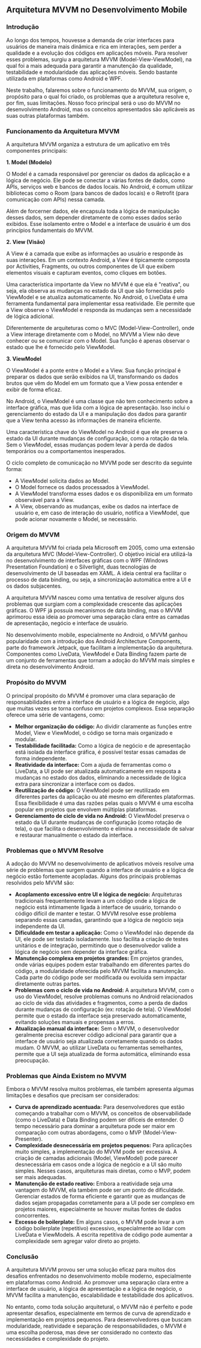 ## Arquitetura MVVM no Desenvolvimento Mobile

### Introdução

Ao longo dos tempos, houvesse a demanda de criar interfaces para usuários de maneira mais dinâmica e rica em interações, sem perder a qualidade e a evolução dos códigos em aplicações móveis. Para resolver esses problemas, surgiu a arquitetura MVVM (Model-View-ViewModel), na qual foi a mais adequada para garantir a manutenção da qualidade, testabilidade e modularidade das aplicações móveis. Sendo bastante utilizada em plataformas como Android e WPF.

Neste trabalho, falaremos sobre o funcionamento do MVVM, sua origem, o propósito para o qual foi criado, os problemas que a arquitetura resolve e, por fim, suas limitações. Nosso foco principal será o uso do MVVM no desenvolvimento Android, mas os conceitos apresentados são aplicáveis as suas outras plataformas também.

### Funcionamento da Arquitetura MVVM

A arquitetura MVVM organiza a estrutura de um aplicativo em três componentes principais:

**1. Model (Modelo)**

O Model é a camada responsável por gerenciar os dados da aplicação e a lógica de negócio. Ele pode se conectar a várias fontes de dados, como APIs, serviços web e bancos de dados locais. No Android, é comum utilizar bibliotecas como o Room (para bancos de dados locais) e o Retrofit (para comunicação com APIs) nessa camada.

Além de forcerner dados, ele encapsula toda a lógica de manipulação desses dados, sem depender diretamente de como esses dados serão exibidos. Esse isolamento entre o Model e a interface de usuário é um dos princípios fundamentais do MVVM.

**2. View (Visão)**

A View é a camada que exibe as informações ao usuário e responde às suas interações. Em um contexto Android, a View é tipicamente composta por Activities, Fragments, ou outros componentes de UI que exibem elementos visuais e capturam eventos, como cliques em botões.

Uma característica importante da View no MVVM é que ela é "reativa", ou seja, ela observa as mudanças no estado da UI que são fornecidas pelo ViewModel e se atualiza automaticamente. No Android, o LiveData é uma ferramenta fundamental para implementar essa reatividade. Ele permite que a View observe o ViewModel e responda às mudanças sem a necessidade de lógica adicional.

Diferentemente de arquiteturas como o MVC (Model-View-Controller), onde a View interage diretamente com o Model, no MVVM a View não deve conhecer ou se comunicar com o Model. Sua função é apenas observar o estado que lhe é fornecido pelo ViewModel.

**3. ViewModel**

O ViewModel é a ponte entre o Model e a View. Sua função principal é preparar os dados que serão exibidos na UI, transformando os dados brutos que vêm do Model em um formato que a View possa entender e exibir de forma eficaz.

No Android, o ViewModel é uma classe que não tem conhecimento sobre a interface gráfica, mas que lida com a lógica de apresentação. Isso inclui o gerenciamento do estado da UI e a manipulação dos dados para garantir que a View tenha acesso às informações de maneira eficiente.

Uma característica chave do ViewModel no Android é que ele preserva o estado da UI durante mudanças de configuração, como a rotação da tela. Sem o ViewModel, essas mudanças podem levar à perda de dados temporários ou a comportamentos inesperados.

O ciclo completo de comunicação no MVVM pode ser descrito da seguinte forma:

- A ViewModel solicita dados ao Model.
- O Model fornece os dados processados à ViewModel.
- A ViewModel transforma esses dados e os disponibiliza em um formato observável para a View.
- A View, observando as mudanças, exibe os dados na interface de usuário e, em caso de interação do usuário, notifica a ViewModel, que pode acionar novamente o Model, se necessário.

### Origem do MVVM

A arquitetura MVVM foi criada pela Microsoft em 2005, como uma extensão da arquitetura MVC (Model-View-Controller). O objetivo inicial era utilizá-la no desenvolvimento de interfaces gráficas com o WPF (Windows Presentation Foundation) e o Silverlight, duas tecnologias de desenvolvimento de UI baseadas em XAML. A ideia central era facilitar o processo de data binding, ou seja, a sincronização automática entre a UI e os dados subjacentes.

A arquitetura MVVM nasceu como uma tentativa de resolver alguns dos problemas que surgiam com a complexidade crescente das aplicações gráficas. O WPF já possuía mecanismos de data binding, mas o MVVM aprimorou essa ideia ao promover uma separação clara entre as camadas de apresentação, negócio e interface de usuário.

No desenvolvimento mobile, especialmente no Android, o MVVM ganhou popularidade com a introdução dos Android Architecture Components, parte do framework Jetpack, que facilitam a implementação da arquitetura. Componentes como LiveData, ViewModel e Data Binding fazem parte de um conjunto de ferramentas que tornam a adoção do MVVM mais simples e direta no desenvolvimento Android.

### Propósito do MVVM

O principal propósito do MVVM é promover uma clara separação de responsabilidades entre a interface de usuário e a lógica de negócio, algo que muitas vezes se torna confuso em projetos complexos. Essa separação oferece uma série de vantagens, como:

- **Melhor organização do código:** Ao dividir claramente as funções entre Model, View e ViewModel, o código se torna mais organizado e modular.
- **Testabilidade facilitada:** Como a lógica de negócio e de apresentação está isolada da interface gráfica, é possível testar essas camadas de forma independente.
- **Reatividade da interface:** Com a ajuda de ferramentas como o LiveData, a UI pode ser atualizada automaticamente em resposta a mudanças no estado dos dados, eliminando a necessidade de lógica extra para sincronizar a interface com os dados.
- **Reutilização de código:** O ViewModel pode ser reutilizado em diferentes partes da aplicação ou até mesmo em diferentes plataformas. Essa flexibilidade é uma das razões pelas quais o MVVM é uma escolha popular em projetos que envolvem múltiplas plataformas.
- **Gerenciamento de ciclo de vida no Android:** O ViewModel preserva o estado da UI durante mudanças de configuração (como rotação de tela), o que facilita o desenvolvimento e elimina a necessidade de salvar e restaurar manualmente o estado da interface.

### Problemas que o MVVM Resolve

A adoção do MVVM no desenvolvimento de aplicativos móveis resolve uma série de problemas que surgem quando a interface de usuário e a lógica de negócio estão fortemente acopladas. Alguns dos principais problemas resolvidos pelo MVVM são:

- **Acoplamento excessivo entre UI e lógica de negócio:** Arquiteturas tradicionais frequentemente levam a um código onde a lógica de negócio está intimamente ligada à interface de usuário, tornando o código difícil de manter e testar. O MVVM resolve esse problema separando essas camadas, garantindo que a lógica de negócio seja independente da UI.
- **Dificuldade em testar a aplicação:** Como o ViewModel não depende da UI, ele pode ser testado isoladamente. Isso facilita a criação de testes unitários e de integração, permitindo que o desenvolvedor valide a lógica de negócio sem depender da interface gráfica.
- **Manutenção complexa em projetos grandes:** Em projetos grandes, onde várias equipes podem estar trabalhando em diferentes partes do código, a modularidade oferecida pelo MVVM facilita a manutenção. Cada parte do código pode ser modificada ou evoluída sem impactar diretamente outras partes.
- **Problemas com o ciclo de vida no Android:** A arquitetura MVVM, com o uso do ViewModel, resolve problemas comuns no Android relacionados ao ciclo de vida das atividades e fragmentos, como a perda de dados durante mudanças de configuração (ex: rotação de tela). O ViewModel permite que o estado da interface seja preservado automaticamente, evitando soluções manuais e propensas a erros.
- **Atualização manual da interface:** Sem o MVVM, o desenvolvedor geralmente precisa escrever código adicional para garantir que a interface de usuário seja atualizada corretamente quando os dados mudam. O MVVM, ao utilizar LiveData ou ferramentas semelhantes, permite que a UI seja atualizada de forma automática, eliminando essa preocupação.

### Problemas que Ainda Existem no MVVM

Embora o MVVM resolva muitos problemas, ele também apresenta algumas limitações e desafios que precisam ser considerados:

- **Curva de aprendizado acentuada:** Para desenvolvedores que estão começando a trabalhar com o MVVM, os conceitos de observabilidade (como o LiveData) e Data Binding podem ser difíceis de entender. O tempo necessário para dominar a arquitetura pode ser maior em comparação com outras abordagens, como o MVP (Model-View-Presenter).
- **Complexidade desnecessária em projetos pequenos:** Para aplicações muito simples, a implementação do MVVM pode ser excessiva. A criação de camadas adicionais (Model, ViewModel) pode parecer desnecessária em casos onde a lógica de negócio e a UI são muito simples. Nesses casos, arquiteturas mais diretas, como o MVP, podem ser mais adequadas.
- **Manutenção de estado reativo:** Embora a reatividade seja uma vantagem do MVVM, ela também pode ser um ponto de dificuldade. Gerenciar estados de forma eficiente e garantir que as mudanças de dados sejam propagadas corretamente para a UI pode ser complexo em projetos maiores, especialmente se houver muitas fontes de dados concorrentes.
- **Excesso de boilerplate:** Em alguns casos, o MVVM pode levar a um código boilerplate (repetitivo) excessivo, especialmente ao lidar com LiveData e ViewModels. A escrita repetitiva de código pode aumentar a complexidade sem agregar valor direto ao projeto.

### Conclusão

A arquitetura MVVM provou ser uma solução eficaz para muitos dos desafios enfrentados no desenvolvimento mobile moderno, especialmente em plataformas como Android. Ao promover uma separação clara entre a interface de usuário, a lógica de apresentação e a lógica de negócio, o MVVM facilita a manutenção, escalabilidade e testabilidade dos aplicativos.

No entanto, como toda solução arquitetural, o MVVM não é perfeito e pode apresentar desafios, especialmente em termos de curva de aprendizado e implementação em projetos pequenos. Para desenvolvedores que buscam modularidade, reatividade e separação de responsabilidades, o MVVM é uma escolha poderosa, mas deve ser considerado no contexto das necessidades e complexidade do projeto.
